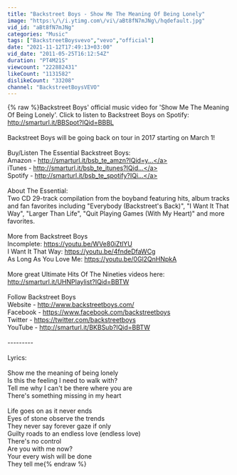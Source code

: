 ```yaml
---
title: "Backstreet Boys - Show Me The Meaning Of Being Lonely"
image: "https:\/\/i.ytimg.com\/vi\/aBt8fN7mJNg\/hqdefault.jpg"
vid_id: "aBt8fN7mJNg"
categories: "Music"
tags: ["BackstreetBoysvevo","vevo","official"]
date: "2021-11-12T17:49:13+03:00"
vid_date: "2011-05-25T16:12:54Z"
duration: "PT4M21S"
viewcount: "222882431"
likeCount: "1131582"
dislikeCount: "33208"
channel: "BackstreetBoysVEVO"
---
```

{% raw %}Backstreet Boys' official music video for 'Show Me The Meaning Of Being Lonely'. Click to listen to Backstreet Boys on Spotify: <a rel="nofollow" target="blank" href="http://smarturl.it/BBSpot?IQid=BBBL">http://smarturl.it/BBSpot?IQid=BBBL</a><br /><br />Backstreet Boys will be going back on tour in 2017 starting on March 1! <br /><br />Buy/Listen The Essential Backstreet Boys:<br />Amazon - <a rel="nofollow" target="blank" href="http://smarturl.it/bsb_te_amzn?IQid=y...">http://smarturl.it/bsb_te_amzn?IQid=y...</a><br />iTunes - <a rel="nofollow" target="blank" href="http://smarturl.it/bsb_te_itunes?IQid...">http://smarturl.it/bsb_te_itunes?IQid...</a><br />Spotify - <a rel="nofollow" target="blank" href="http://smarturl.it/bsb_te_spotify?IQi...">http://smarturl.it/bsb_te_spotify?IQi...</a> <br /><br />About The Essential:<br />Two CD 29-track compilation from the boyband featuring hits, album tracks and fan favorites including &quot;Everybody (Backstreet's Back)&quot;, &quot;I Want It That Way&quot;, &quot;Larger Than Life&quot;, &quot;Quit Playing Games (With My Heart)&quot; and more favorites.<br /><br />More from Backstreet Boys<br />Incomplete: <a rel="nofollow" target="blank" href="https://youtu.be/WVe80iZtlYU">https://youtu.be/WVe80iZtlYU</a><br />I Want It That Way: <a rel="nofollow" target="blank" href="https://youtu.be/4fndeDfaWCg">https://youtu.be/4fndeDfaWCg</a><br />As Long As You Love Me: <a rel="nofollow" target="blank" href="https://youtu.be/0Gl2QnHNpkA">https://youtu.be/0Gl2QnHNpkA</a><br /><br />More great Ultimate Hits Of The Nineties videos here: <a rel="nofollow" target="blank" href="http://smarturl.it/UHNPlaylist?IQid=BBTW">http://smarturl.it/UHNPlaylist?IQid=BBTW</a><br /><br />Follow Backstreet Boys<br />Website - <a rel="nofollow" target="blank" href="http://www.backstreetboys.com/">http://www.backstreetboys.com/</a><br />Facebook - <a rel="nofollow" target="blank" href="https://www.facebook.com/backstreetboys">https://www.facebook.com/backstreetboys</a><br />Twitter - <a rel="nofollow" target="blank" href="https://twitter.com/backstreetboys">https://twitter.com/backstreetboys</a><br />YouTube - <a rel="nofollow" target="blank" href="http://smarturl.it/BKBSub?IQid=BBTW">http://smarturl.it/BKBSub?IQid=BBTW</a><br /><br />---------<br /><br />Lyrics:<br /><br />Show me the meaning of being lonely<br />Is this the feeling I need to walk with?<br />Tell me why I can't be there where you are<br />There's something missing in my heart<br /><br />Life goes on as it never ends<br />Eyes of stone observe the trends<br />They never say forever gaze if only<br />Guilty roads to an endless love (endless love)<br />There's no control<br />Are you with me now?<br />Your every wish will be done<br />They tell me{% endraw %}
